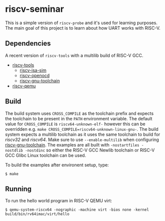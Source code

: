 # riscv-seminar

This is a simple version of `riscv-probe` and it's used for learning purposes. The main goal of this project is to learn about how UART works with RISC-V.

## Dependencies

A recent version of `riscv-tools` with a multilib build of RISC-V GCC.

- [riscv-tools](https://github.com/riscv/riscv-tools)
  - [riscv-isa-sim](https://github.com/riscv/riscv-isa-sim)
  - [riscv-openocd](https://github.com/riscv/riscv-openocd)
  - [riscv-gnu-toolchain](https://github.com/riscv/riscv-gnu-toolchain)
- [riscv-qemu](https://github.com/riscv/riscv-qemu)

## Build

The build system uses `CROSS_COMPILE` as the toolchain prefix and expects
the toolchain to be present in the `PATH` environment variable. The default
value for `CROSS_COMPILE` is `riscv64-unknown-elf-` however this can be
overridden e.g. `make CROSS_COMPILE=riscv64-unknown-linux-gnu-`. The build
system expects a multilib toolchain as it uses the same toolchain to build
for _riscv32_ and _riscv64_. Make sure to use `--enable-multilib` when
configuring [riscv-gnu-toolchain](https://github.com/riscv/riscv-gnu-toolchain).
The examples are all built with `-nostartfiles -nostdlib -nostdinc` so either
the RISC-V GCC Newlib toolchain or RISC-V GCC Glibc Linux toolchain can be used.

To build the examples after environent setup, type:

```
$ make
```

## Running

To run the hello world program in RISC-V QEMU virt:
```
$ qemu-system-riscv64 -nographic -machine virt -bios none -kernel build/bin/rv64imac/virt/hello
```